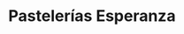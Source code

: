 ---
title: "Pastelerías Esperanza"
url: /venustiano-carrnaza/pastelerias-esperanza/
shop: panadería
---